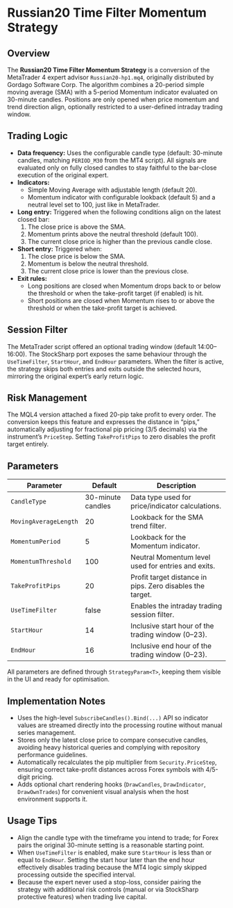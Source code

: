 # Russian20 Time Filter Momentum Strategy

## Overview
The **Russian20 Time Filter Momentum Strategy** is a conversion of the MetaTrader 4 expert advisor `Russian20-hp1.mq4`, originally distributed by Gordago Software Corp. The algorithm combines a 20-period simple moving average (SMA) with a 5-period Momentum indicator evaluated on 30-minute candles. Positions are only opened when price momentum and trend direction align, optionally restricted to a user-defined intraday trading window.

## Trading Logic
- **Data frequency:** Uses the configurable candle type (default: 30-minute candles, matching `PERIOD_M30` from the MT4 script). All signals are evaluated only on fully closed candles to stay faithful to the bar-close execution of the original expert.
- **Indicators:**
  - Simple Moving Average with adjustable length (default 20).
  - Momentum indicator with configurable lookback (default 5) and a neutral level set to 100, just like in MetaTrader.
- **Long entry:** Triggered when the following conditions align on the latest closed bar:
  1. The close price is above the SMA.
  2. Momentum prints above the neutral threshold (default 100).
  3. The current close price is higher than the previous candle close.
- **Short entry:** Triggered when:
  1. The close price is below the SMA.
  2. Momentum is below the neutral threshold.
  3. The current close price is lower than the previous close.
- **Exit rules:**
  - Long positions are closed when Momentum drops back to or below the threshold or when the take-profit target (if enabled) is hit.
  - Short positions are closed when Momentum rises to or above the threshold or when the take-profit target is achieved.

## Session Filter
The MetaTrader script offered an optional trading window (default 14:00–16:00). The StockSharp port exposes the same behaviour through the `UseTimeFilter`, `StartHour`, and `EndHour` parameters. When the filter is active, the strategy skips both entries and exits outside the selected hours, mirroring the original expert’s early return logic.

## Risk Management
The MQL4 version attached a fixed 20-pip take profit to every order. The conversion keeps this feature and expresses the distance in “pips,” automatically adjusting for fractional pip pricing (3/5 decimals) via the instrument’s `PriceStep`. Setting `TakeProfitPips` to zero disables the profit target entirely.

## Parameters
| Parameter | Default | Description |
|-----------|---------|-------------|
| `CandleType` | 30-minute candles | Data type used for price/indicator calculations. |
| `MovingAverageLength` | 20 | Lookback for the SMA trend filter. |
| `MomentumPeriod` | 5 | Lookback for the Momentum indicator. |
| `MomentumThreshold` | 100 | Neutral Momentum level used for entries and exits. |
| `TakeProfitPips` | 20 | Profit target distance in pips. Zero disables the target. |
| `UseTimeFilter` | false | Enables the intraday trading session filter. |
| `StartHour` | 14 | Inclusive start hour of the trading window (0–23). |
| `EndHour` | 16 | Inclusive end hour of the trading window (0–23). |

All parameters are defined through `StrategyParam<T>`, keeping them visible in the UI and ready for optimisation.

## Implementation Notes
- Uses the high-level `SubscribeCandles().Bind(...)` API so indicator values are streamed directly into the processing routine without manual series management.
- Stores only the latest close price to compare consecutive candles, avoiding heavy historical queries and complying with repository performance guidelines.
- Automatically recalculates the pip multiplier from `Security.PriceStep`, ensuring correct take-profit distances across Forex symbols with 4/5-digit pricing.
- Adds optional chart rendering hooks (`DrawCandles`, `DrawIndicator`, `DrawOwnTrades`) for convenient visual analysis when the host environment supports it.

## Usage Tips
- Align the candle type with the timeframe you intend to trade; for Forex pairs the original 30-minute setting is a reasonable starting point.
- When `UseTimeFilter` is enabled, make sure `StartHour` is less than or equal to `EndHour`. Setting the start hour later than the end hour effectively disables trading because the MT4 logic simply skipped processing outside the specified interval.
- Because the expert never used a stop-loss, consider pairing the strategy with additional risk controls (manual or via StockSharp protective features) when trading live capital.
